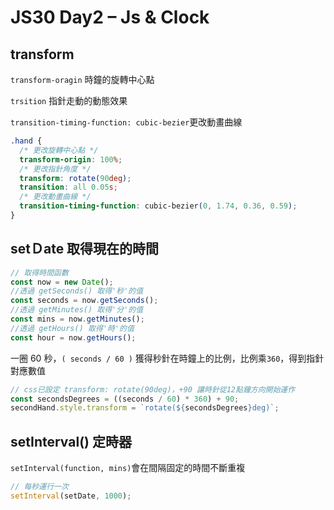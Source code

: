 # JS30 Day2 – Js & Clock

transform
---
`transform-oragin` 時鐘的旋轉中心點

`trsition` 指針走動的動態效果

`transition-timing-function: cubic-bezier`更改動畫曲線

```css
.hand {
  /* 更改旋轉中心點 */
  transform-origin: 100%;
  /* 更改指針角度 */
  transform: rotate(90deg);
  transition: all 0.05s;
  /* 更改動畫曲線 */
  transition-timing-function: cubic-bezier(0, 1.74, 0.36, 0.59);
}
```


setＤate 取得現在的時間
---

```js
// 取得時間函數
const now = new Date();
//透過 getSeconds() 取得'秒'的值
const seconds = now.getSeconds();
//透過 getMinutes() 取得'分'的值
const mins = now.getMinutes();
//透過 getHours() 取得'時'的值
const hour = now.getHours();
```

一圈 60 秒，`( seconds / 60 )` 獲得秒針在時鐘上的比例，比例乘`360`，得到指針對應數值

```js
// css已設定 transform: rotate(90deg)，+90 讓時針從12點鐘方向開始運作
const secondsDegrees = ((seconds / 60) * 360) + 90;
secondHand.style.transform = `rotate(${secondsDegrees}deg)`;
```


setInterval() 定時器
---

`setInterval(function, mins)`會在間隔固定的時間不斷重複

```js
// 每秒運行一次
setInterval(setDate, 1000);
```


